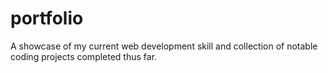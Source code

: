 # portfolio
A showcase of my current web development skill and collection of notable coding projects completed thus far.
